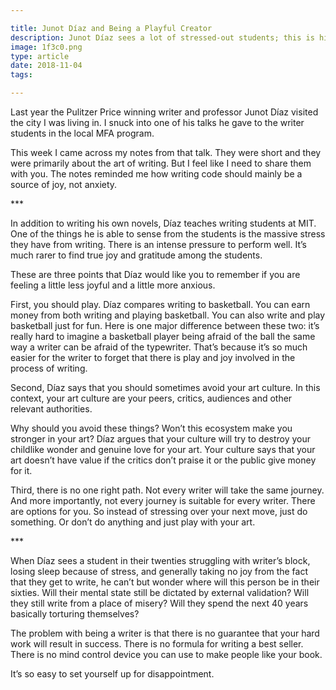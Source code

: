 ```yaml
---

title: Junot Díaz and Being a Playful Creator
description: Junot Díaz sees a lot of stressed-out students; this is his advice to them
image: 1f3c0.png
type: article
date: 2018-11-04
tags:

---
```


Last year the Pulitzer Price winning writer and professor Junot Díaz visited the city I was living in. I snuck into one of his talks he gave to the writer students in the local MFA program.

This week I came across my notes from that talk. They were short and they were primarily about the art of writing. But I feel like I need to share them with you. The notes reminded me how writing code should mainly be a source of joy, not anxiety.

\*\*\*

In addition to writing his own novels, Díaz teaches writing students at MIT. One of the things he is able to sense from the students is the massive stress they have from writing. There is an intense pressure to perform well. It’s much rarer to find true joy and gratitude among the students.

These are three points that Díaz would like you to remember if you are feeling a little less joyful and a little more anxious.

First, you should play. Díaz compares writing to basketball. You can earn money from both writing and playing basketball. You can also write and play basketball just for fun. Here is one major difference between these two: it’s really hard to imagine a basketball player being afraid of the ball the same way a writer can be afraid of the typewriter. That’s because it’s so much easier for the writer to forget that there is play and joy involved in the process of writing.

Second, Díaz says that you should sometimes avoid your art culture. In this context, your art culture are your peers, critics, audiences and other relevant authorities.

Why should you avoid these things? Won’t this ecosystem make you stronger in your art? Díaz argues that your culture will try to destroy your childlike wonder and genuine love for your art. Your culture says that your art doesn’t have value if the critics don’t praise it or the public give money for it.

Third, there is no one right path. Not every writer will take the same journey. And more importantly, not every journey is suitable for every writer. There are options for you.  So instead of stressing over your next move, just do something. Or don’t do anything and just play with your art.

\*\*\*

When Díaz sees a student in their twenties struggling with writer’s block, losing sleep because of stress, and generally taking no joy from the fact that they get to write, he can’t but wonder where will this person be in their sixties. Will their mental state still be dictated by external validation? Will they still write from a place of misery? Will they spend the next 40 years basically torturing themselves?

The problem with being a writer is that there is no guarantee that your hard work will result in success. There is no formula for writing a best seller. There is no mind control device you can use to make people like your book.

It’s so easy to set yourself up for disappointment.
